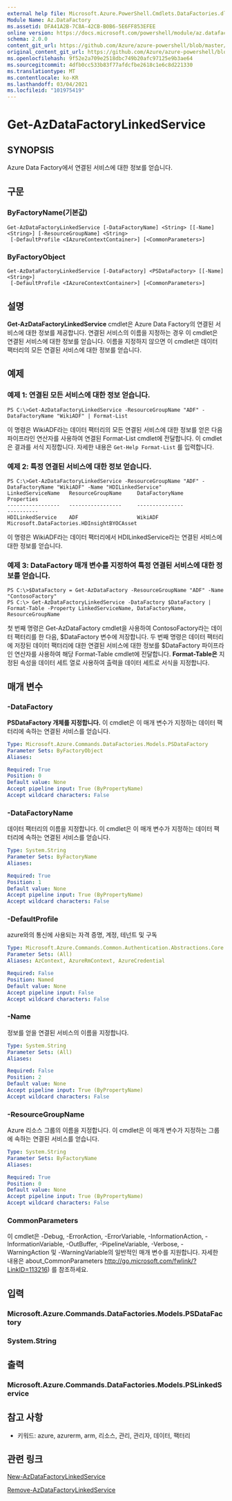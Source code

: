 ```yaml
---
external help file: Microsoft.Azure.PowerShell.Cmdlets.DataFactories.dll-Help.xml
Module Name: Az.DataFactory
ms.assetid: DFA41A2B-7C8A-42CB-B0B6-5E6FF853EFEE
online version: https://docs.microsoft.com/powershell/module/az.datafactory/get-azdatafactorylinkedservice
schema: 2.0.0
content_git_url: https://github.com/Azure/azure-powershell/blob/master/src/DataFactory/DataFactoryV2/help/Get-AzDataFactoryLinkedService.md
original_content_git_url: https://github.com/Azure/azure-powershell/blob/master/src/DataFactory/DataFactoryV2/help/Get-AzDataFactoryLinkedService.md
ms.openlocfilehash: 9f52e2a709e2518dbc749b20afc97125e9b3ae64
ms.sourcegitcommit: 4dfb0cc533b83f77afdcfbe2618c1e6c8d221330
ms.translationtype: MT
ms.contentlocale: ko-KR
ms.lasthandoff: 03/04/2021
ms.locfileid: "101975419"
---
```

# Get-AzDataFactoryLinkedService

## SYNOPSIS
Azure Data Factory에서 연결된 서비스에 대한 정보를 얻습니다.

## 구문

### ByFactoryName(기본값)
```
Get-AzDataFactoryLinkedService [-DataFactoryName] <String> [[-Name] <String>] [-ResourceGroupName] <String>
 [-DefaultProfile <IAzureContextContainer>] [<CommonParameters>]
```

### ByFactoryObject
```
Get-AzDataFactoryLinkedService [-DataFactory] <PSDataFactory> [[-Name] <String>]
 [-DefaultProfile <IAzureContextContainer>] [<CommonParameters>]
```

## 설명
**Get-AzDataFactoryLinkedService** cmdlet은 Azure Data Factory의 연결된 서비스에 대한 정보를 제공합니다.
연결된 서비스의 이름을 지정하는 경우 이 cmdlet은 연결된 서비스에 대한 정보를 얻습니다.
이름을 지정하지 않으면 이 cmdlet은 데이터 팩터리의 모든 연결된 서비스에 대한 정보를 얻습니다.

## 예제

### 예제 1: 연결된 모든 서비스에 대한 정보 얻습니다.
```
PS C:\>Get-AzDataFactoryLinkedService -ResourceGroupName "ADF" -DataFactoryName "WikiADF" | Format-List
```

이 명령은 WikiADF라는 데이터 팩터리의 모든 연결된 서비스에 대한 정보를 얻은 다음 파이프라인 연산자를 사용하여 연결된 Format-List cmdlet에 전달합니다.
이 cmdlet은 결과를 서식 지정합니다.
자세한 내용은 `Get-Help Format-List` 를 입력합니다.

### 예제 2: 특정 연결된 서비스에 대한 정보 얻습니다.
```
PS C:\>Get-AzDataFactoryLinkedService -ResourceGroupName "ADF" -DataFactoryName "WikiADF" -Name "HDILinkedService"
LinkedServiceName   ResourceGroupName     DataFactoryName              Properties
-----------------   -----------------     ---------------              ----------
HDILinkedService    ADF                   WikiADF                      Microsoft.DataFactories.HDInsightBYOCAsset
```

이 명령은 WikiADF라는 데이터 팩터리에서 HDILinkedService라는 연결된 서비스에 대한 정보를 얻습니다.

### 예제 3: DataFactory 매개 변수를 지정하여 특정 연결된 서비스에 대한 정보를 얻습니다.
```
PS C:\>$DataFactory = Get-AzDataFactory -ResourceGroupName "ADF" -Name "ContosoFactory"
PS C:\> Get-AzDataFactoryLinkedService -DataFactory $DataFactory | Format-Table -Property LinkedServiceName, DataFactoryName, ResourceGroupName
```

첫 번째 명령은 Get-AzDataFactory cmdlet을 사용하여 ContosoFactory라는 데이터 팩터리를 한 다음, $DataFactory 변수에 저장합니다.
두 번째 명령은 데이터 팩터리에 저장된 데이터 팩터리에 대한 연결된 서비스에 대한 정보를 $DataFactory 파이프라인 연산자를 사용하여 해당 Format-Table cmdlet에 전달합니다.
**Format-Table은** 지정된 속성을 데이터 세트 열로 사용하여 출력을 데이터 세트로 서식을 지정합니다.

## 매개 변수

### -DataFactory
**PSDataFactory 개체를 지정합니다.**
이 cmdlet은 이 매개 변수가 지정하는 데이터 팩터리에 속하는 연결된 서비스를 얻습니다.

```yaml
Type: Microsoft.Azure.Commands.DataFactories.Models.PSDataFactory
Parameter Sets: ByFactoryObject
Aliases:

Required: True
Position: 0
Default value: None
Accept pipeline input: True (ByPropertyName)
Accept wildcard characters: False
```

### -DataFactoryName
데이터 팩터리의 이름을 지정합니다.
이 cmdlet은 이 매개 변수가 지정하는 데이터 팩터리에 속하는 연결된 서비스를 얻습니다.

```yaml
Type: System.String
Parameter Sets: ByFactoryName
Aliases:

Required: True
Position: 1
Default value: None
Accept pipeline input: True (ByPropertyName)
Accept wildcard characters: False
```

### -DefaultProfile
azure와의 통신에 사용되는 자격 증명, 계정, 테넌트 및 구독

```yaml
Type: Microsoft.Azure.Commands.Common.Authentication.Abstractions.Core.IAzureContextContainer
Parameter Sets: (All)
Aliases: AzContext, AzureRmContext, AzureCredential

Required: False
Position: Named
Default value: None
Accept pipeline input: False
Accept wildcard characters: False
```

### -Name
정보를 얻을 연결된 서비스의 이름을 지정합니다.

```yaml
Type: System.String
Parameter Sets: (All)
Aliases:

Required: False
Position: 2
Default value: None
Accept pipeline input: True (ByPropertyName)
Accept wildcard characters: False
```

### -ResourceGroupName
Azure 리소스 그룹의 이름을 지정합니다.
이 cmdlet은 이 매개 변수가 지정하는 그룹에 속하는 연결된 서비스를 얻습니다.

```yaml
Type: System.String
Parameter Sets: ByFactoryName
Aliases:

Required: True
Position: 0
Default value: None
Accept pipeline input: True (ByPropertyName)
Accept wildcard characters: False
```

### CommonParameters
이 cmdlet은 -Debug, -ErrorAction, -ErrorVariable, -InformationAction, -InformationVariable, -OutBuffer, -PipelineVariable, -Verbose, -WarningAction 및 -WarningVariable의 일반적인 매개 변수를 지원합니다. 자세한 내용은 about_CommonParameters http://go.microsoft.com/fwlink/?LinkID=113216) 를 참조하세요.

## 입력

### Microsoft.Azure.Commands.DataFactories.Models.PSDataFactory

### System.String

## 출력

### Microsoft.Azure.Commands.DataFactories.Models.PSLinkedService

## 참고 사항
* 키워드: azure, azurerm, arm, 리소스, 관리, 관리자, 데이터, 팩터리

## 관련 링크

[New-AzDataFactoryLinkedService](./New-AzDataFactoryLinkedService.md)

[Remove-AzDataFactoryLinkedService](./Remove-AzDataFactoryLinkedService.md)



